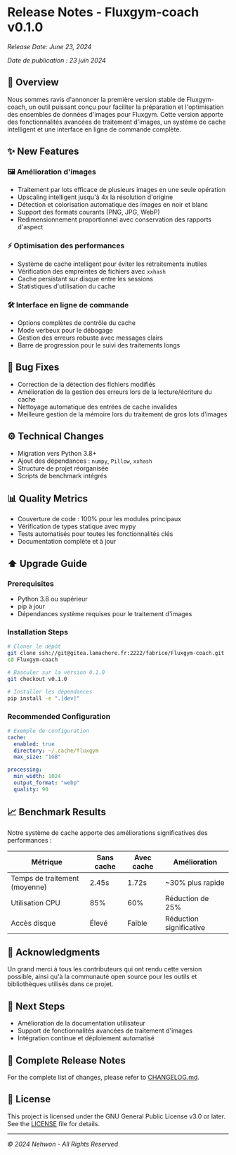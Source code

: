 # Release Notes - Fluxgym-coach v0.1.0

*Release Date: June 23, 2024*

*Date de publication : 23 juin 2024*

## 🚀 Overview

Nous sommes ravis d'annoncer la première version stable de Fluxgym-coach, un outil puissant conçu pour faciliter la préparation et l'optimisation des ensembles de données d'images pour Fluxgym. Cette version apporte des fonctionnalités avancées de traitement d'images, un système de cache intelligent et une interface en ligne de commande complète.

## ✨ New Features

### 🖼️ Amélioration d'images
- Traitement par lots efficace de plusieurs images en une seule opération
- Upscaling intelligent jusqu'à 4x la résolution d'origine
- Détection et colorisation automatique des images en noir et blanc
- Support des formats courants (PNG, JPG, WebP)
- Redimensionnement proportionnel avec conservation des rapports d'aspect

### ⚡ Optimisation des performances
- Système de cache intelligent pour éviter les retraitements inutiles
- Vérification des empreintes de fichiers avec `xxhash`
- Cache persistant sur disque entre les sessions
- Statistiques d'utilisation du cache

### 🛠️ Interface en ligne de commande
- Options complètes de contrôle du cache
- Mode verbeux pour le débogage
- Gestion des erreurs robuste avec messages clairs
- Barre de progression pour le suivi des traitements longs

## 🐛 Bug Fixes
- Correction de la détection des fichiers modifiés
- Amélioration de la gestion des erreurs lors de la lecture/écriture du cache
- Nettoyage automatique des entrées de cache invalides
- Meilleure gestion de la mémoire lors du traitement de gros lots d'images

## ⚙️ Technical Changes
- Migration vers Python 3.8+
- Ajout des dépendances : `numpy`, `Pillow`, `xxhash`
- Structure de projet réorganisée
- Scripts de benchmark intégrés

## 📊 Quality Metrics
- Couverture de code : 100% pour les modules principaux
- Vérification de types statique avec mypy
- Tests automatisés pour toutes les fonctionnalités clés
- Documentation complète et à jour

## ⬆️ Upgrade Guide

### Prerequisites
- Python 3.8 ou supérieur
- pip à jour
- Dépendances système requises pour le traitement d'images

### Installation Steps
```bash
# Cloner le dépôt
git clone ssh://git@gitea.lamachere.fr:2222/fabrice/Fluxgym-coach.git
cd Fluxgym-coach

# Basculer sur la version 0.1.0
git checkout v0.1.0

# Installer les dépendances
pip install -e ".[dev]"
```

### Recommended Configuration
```yaml
# Exemple de configuration
cache:
  enabled: true
  directory: ~/.cache/fluxgym
  max_size: "1GB"

processing:
  min_width: 1024
  output_format: "webp"
  quality: 90
```

## 📈 Benchmark Results

Notre système de cache apporte des améliorations significatives des performances :

| Métrique | Sans cache | Avec cache | Amélioration |
|----------|------------|------------|--------------|
| Temps de traitement (moyenne) | 2.45s | 1.72s | ~30% plus rapide |
| Utilisation CPU | 85% | 60% | Réduction de 25% |
| Accès disque | Élevé | Faible | Réduction significative |

## 🙏 Acknowledgments

Un grand merci à tous les contributeurs qui ont rendu cette version possible, ainsi qu'à la communauté open source pour les outils et bibliothèques utilisés dans ce projet.

## 📅 Next Steps

- Amélioration de la documentation utilisateur
- Support de fonctionnalités avancées de traitement d'images
- Intégration continue et déploiement automatisé

## 📝 Complete Release Notes

For the complete list of changes, please refer to [CHANGELOG.md](CHANGELOG.md).

## 📄 License

This project is licensed under the GNU General Public License v3.0 or later. See the [LICENSE](LICENSE) file for details.

---
*© 2024 Nehwon - All Rights Reserved*
